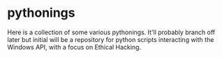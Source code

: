 # pythonings
Here is a collection of some various pythonings. It'll probably branch off later but initial will be a repository for python scripts interacting with the Windows API, with a focus on Ethical Hacking.
